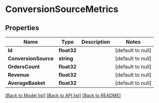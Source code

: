 # ConversionSourceMetrics

## Properties
Name | Type | Description | Notes
------------ | ------------- | ------------- | -------------
**Id** | **float32** |  | [default to null]
**ConversionSource** | **string** |  | [default to null]
**OrdersCount** | **float32** |  | [default to null]
**Revenue** | **float32** |  | [default to null]
**AverageBasket** | **float32** |  | [default to null]

[[Back to Model list]](../README.md#documentation-for-models) [[Back to API list]](../README.md#documentation-for-api-endpoints) [[Back to README]](../README.md)


